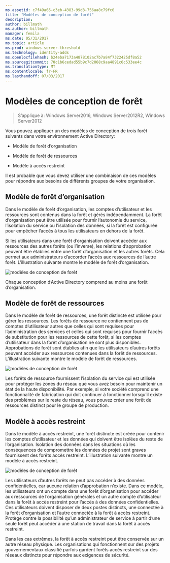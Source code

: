 ```yaml
---
ms.assetid: c7f49a65-c3eb-4383-99d3-756aa8c79fc0
title: "Modèles de conception de forêt"
description: 
author: billmath
ms.author: billmath
manager: femila
ms.date: 05/31/2017
ms.topic: article
ms.prod: windows-server-threshold
ms.technology: identity-adds
ms.openlocfilehash: b24eba7173a4878102ac7b7a84f7322425df8a52
ms.sourcegitcommit: 70c1b6cedad55b9c7d2068c9aa4891c6c533ee4c
ms.translationtype: MT
ms.contentlocale: fr-FR
ms.lasthandoff: 07/03/2017
---
```

# <a name="forest-design-models"></a>Modèles de conception de forêt

>S’applique à: Windows Server2016, Windows Server2012R2, Windows Server2012

Vous pouvez appliquer un des modèles de conception de trois forêt suivants dans votre environnement Active Directory:  
  
-   Modèle de forêt d’organisation  
  
-   Modèle de forêt de ressources  
  
-   Modèle à accès restreint  
  
Il est probable que vous devez utiliser une combinaison de ces modèles pour répondre aux besoins de différents groupes de votre organisation.  
  
## <a name="organizational-forest-model"></a>Modèle de forêt d’organisation  
Dans le modèle de forêt d’organisation, les comptes d’utilisateur et les ressources sont contenus dans la forêt et gérés indépendamment. La forêt d’organisation peut être utilisée pour fournir l’autonomie du service, l’isolation du service ou l’isolation des données, si la forêt est configurée pour empêcher l’accès à tous les utilisateurs en dehors de la forêt.  
  
Si les utilisateurs dans une forêt d’organisation doivent accéder aux ressources des autres forêts (ou l’inverse), les relations d’approbation peuvent être établies entre une forêt d’organisation et les autres forêts. Cela permet aux administrateurs d’accorder l’accès aux ressources de l’autre forêt. L’illustration suivante montre le modèle de forêt d’organisation.  
  
![modèles de conception de forêt](media/Forest-Design-Models/b1ddb47e-78a5-49c7-bb21-d7421b7b84b8.gif)  
  
Chaque conception d’Active Directory comprend au moins une forêt d’organisation.  
  
## <a name="resource-forest-model"></a>Modèle de forêt de ressources  
Dans le modèle de forêt de ressources, une forêt distincte est utilisée pour gérer les ressources. Les forêts de ressource ne contiennent pas de comptes d’utilisateur autres que celles qui sont requises pour l’administration des services et celles qui sont requises pour fournir l’accès de substitution pour les ressources de cette forêt, si les comptes d’utilisateur dans la forêt d’organisation ne sont plus disponibles. Approbations de forêt sont établies afin que les utilisateurs d’autres forêts peuvent accéder aux ressources contenues dans la forêt de ressources. L’illustration suivante montre le modèle de forêt de ressources.  
  
![modèles de conception de forêt](media/Forest-Design-Models/c0b348a6-958c-4fc5-9035-e2d2a54d5573.gif)  
  
Les forêts de ressource fournissent l’isolation du service qui est utilisée pour protéger les zones du réseau que vous avez besoin pour maintenir un état de la haute disponibilité. Par exemple, si votre société comprend une fonctionnalité de fabrication qui doit continuer à fonctionner lorsqu’il existe des problèmes sur le reste du réseau, vous pouvez créer une forêt de ressources distinct pour le groupe de production.  
  
## <a name="restricted-access-forest-model"></a>Modèle à accès restreint  
Dans le modèle à accès restreint, une forêt distincte est créée pour contenir les comptes d’utilisateur et les données qui doivent être isolées du reste de l’organisation. Isolation des données dans les situations où les conséquences de compromettre les données de projet sont graves fournissent des forêts accès restreint. L’illustration suivante montre un modèle à accès restreint.  
  
![modèles de conception de forêt](media/Forest-Design-Models/e49cfc8c-a58a-4386-93bd-d4a6ee00f89c.gif)  
  
Les utilisateurs d’autres forêts ne peut pas accéder à des données confidentielles, car aucune relation d’approbation n’existe. Dans ce modèle, les utilisateurs ont un compte dans une forêt d’organisation pour accéder aux ressources de l’organisation générales et un autre compte d’utilisateur dans la forêt à accès restreint pour l’accès à des données confidentielles. Ces utilisateurs doivent disposer de deux postes distincts, une connectée à la forêt d’organisation et l’autre connectée à la forêt à accès restreint. Protège contre la possibilité qu’un administrateur de service à partir d’une seule forêt peut accéder à une station de travail dans la forêt à accès restreint.  
  
Dans les cas extrêmes, la forêt à accès restreint peut être conservée sur un autre réseau physique. Les organisations qui fonctionnent sur des projets gouvernementaux classifié parfois gardent forêts accès restreint sur des réseaux distincts pour répondre aux exigences de sécurité.  
  



